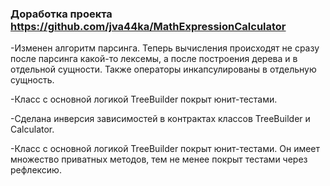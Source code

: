 ### Доработка проекта https://github.com/jva44ka/MathExpressionCalculator 

-Изменен алгоритм парсинга. Теперь вычисления происходят не сразу после парсинга какой-то лексемы, а после построения дерева и в отдельной сущности. Также операторы инкапсулированы в отдельную сущность. 

-Класс с основной логикой TreeBuilder покрыт юнит-тестами.

-Сделана инверсия зависимостей в контрактах классов TreeBuilder и Calculator.

-Класс с основной логикой TreeBuilder покрыт юнит-тестами. Он имеет множество приватных методов, тем не менее покрыт тестами через рефлексию.
